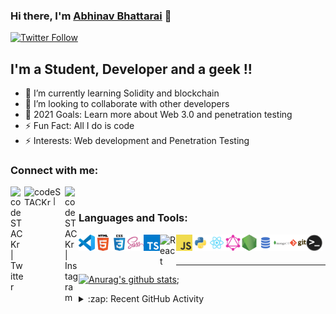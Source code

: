 ### Hi there, I'm [Abhinav Bhattarai][twitter] 👋

[![Twitter Follow](https://img.shields.io/twitter/follow/Abhinavjs5?color=1DA1F2&logo=twitter&style=for-the-badge)](https://twitter.com/intent/follow?original_referer=https%3A%2F%2Fgithub.com%2FAbhinavjs5&screen_name=Abhinavjs5)

## I'm a Student, Developer and a geek !!

- 🌱 I’m currently learning Solidity and blockchain
- 👯 I’m looking to collaborate with other developers
- 🥅 2021 Goals: Learn more about Web 3.0 and penetration testing
- ⚡ Fun Fact: All I do is code
- ⚡ Interests: Web development and Penetration Testing

### Connect with me:

[<img align="left" alt="codeSTACKr | Twitter" width="22px" src="https://cdn.jsdelivr.net/npm/simple-icons@v3/icons/twitter.svg" />][twitter]
[<img align="left" alt="codeSTACKr | LinkedIn" width="65px" height="30px" src="https://github.com/melanieshi0120/melanieshi0120/blob/master/linkedin.ico" />][linkedin]
[<img align="left" alt="codeSTACKr | Instagram" width="22px" src="https://cdn.jsdelivr.net/npm/simple-icons@v3/icons/instagram.svg" />][instagram]

<br />

### Languages and Tools:

<img align="left" alt="Visual Studio Code" width="26px" src="https://raw.githubusercontent.com/github/explore/80688e429a7d4ef2fca1e82350fe8e3517d3494d/topics/visual-studio-code/visual-studio-code.png" />
<img align="left" alt="HTML5" width="26px" src="https://raw.githubusercontent.com/github/explore/80688e429a7d4ef2fca1e82350fe8e3517d3494d/topics/html/html.png" />
<img align="left" alt="CSS3" width="26px" src="https://raw.githubusercontent.com/github/explore/80688e429a7d4ef2fca1e82350fe8e3517d3494d/topics/css/css.png" />
<img align="left" alt="Sass" width="26px" src="https://raw.githubusercontent.com/github/explore/80688e429a7d4ef2fca1e82350fe8e3517d3494d/topics/sass/sass.png" />
<img align="left" alt="React" width="26px" src="https://raw.githubusercontent.com/github/explore/80688e429a7d4ef2fca1e82350fe8e3517d3494d/topics/typescript/typescript.png" />
<img align="left" alt="React" width="26px" src="https://raw.githubusercontent.com/jmnote/z-icons/master/svg/c.svg" />
<img align="left" alt="React" width="26px" src="https://raw.githubusercontent.com/github/explore/80688e429a7d4ef2fca1e82350fe8e3517d3494d/topics/javascript/javascript.png" />
<img align="left" alt="React" width="26px" src="https://raw.githubusercontent.com/github/explore/80688e429a7d4ef2fca1e82350fe8e3517d3494d/topics/python/python.png" />
<img align="left" alt="React" width="26px" src="https://raw.githubusercontent.com/github/explore/80688e429a7d4ef2fca1e82350fe8e3517d3494d/topics/react/react.png" />
<img align="left" alt="GraphQL" width="26px" src="https://raw.githubusercontent.com/github/explore/80688e429a7d4ef2fca1e82350fe8e3517d3494d/topics/graphql/graphql.png" />
<img align="left" alt="Node.js" width="26px" src="https://raw.githubusercontent.com/github/explore/80688e429a7d4ef2fca1e82350fe8e3517d3494d/topics/nodejs/nodejs.png" />
<img align="left" alt="SQL" width="26px" src="https://raw.githubusercontent.com/github/explore/80688e429a7d4ef2fca1e82350fe8e3517d3494d/topics/sql/sql.png" />
<img align="left" alt="MongoDB" width="26px" src="https://raw.githubusercontent.com/github/explore/80688e429a7d4ef2fca1e82350fe8e3517d3494d/topics/mongodb/mongodb.png" />
<img align="left" alt="Git" width="26px" src="https://raw.githubusercontent.com/github/explore/80688e429a7d4ef2fca1e82350fe8e3517d3494d/topics/git/git.png" />
<img align="left" alt="Terminal" width="26px" src="https://raw.githubusercontent.com/github/explore/80688e429a7d4ef2fca1e82350fe8e3517d3494d/topics/terminal/terminal.png" />

<br />
<br />

---
[![Anurag's github stats](https://github-readme-stats.vercel.app/api?username=Abhinav-Bhattarai)](https://github.com/Abhinav-Bhattarai/github-readme-stats);
<details>
  <summary>:zap: Recent GitHub Activity</summary>
  
<!--START_SECTION:activity-->
1. 🎉 Created MemeTinder - Swipe for humour in [Abhinav-Bhattarai/meme-tinder](https://github.com/Abhinav-Bhattarai/MemeTinder.git)
2. 🎉 Created Binary-Diary - SocialMedia webapp in [Abhinav-Bhattarai/binary-diary](https://github.com/Abhinav-Bhattarai/Binary-Diary.git)
3. 🎉 Created E-commerce website in [Abhinav-Bhattarai/E-commerce](https://github.com/Abhinav-Bhattarai/Ecommerce.git)
4. 🎉 Created Randoms: Omegle Clone in [Abhinav-Bhattarai/Randoms](https://github.com/Abhinav-Bhattarai/Randoms.git)
<!--END_SECTION:activity-->

</details>
<!-- 
<details>
  <summary>:zap: GitHub Stats</summary>

  <!-- <img align="left" alt="codeSTACKr's GitHub Stats" src="https://github-readme-stats.codestackr.vercel.app/api?username=codeSTACKr&show_icons=true&hide_border=true" /> -->
<!-- </details>  -->

<!-- [website]: https://codeSTACKr.com -->
[twitter]: https://twitter.com/Abhinavjs5
[instagram]: https://www.instagram.com/abhinav.bhattarai.1/
[linkedin]: https://www.linkedin.com/in/abhinav-bhattarai-1632a5200/